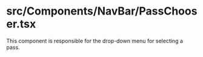 src/Components/NavBar/PassChooser.tsx
===
This component is responsible for the drop-down menu for selecting a pass.